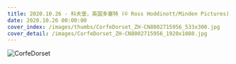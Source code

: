 ```yaml
---
title: 2020.10.26 - 科夫堡，英国多塞特 (© Ross Hoddinott/Minden Pictures)
date: 2020.10.26 00:00:00
cover_index: /images/thumbs/CorfeDorset_ZH-CN8002715956_533x300.jpg
cover_detail: /images/CorfeDorset_ZH-CN8002715956_1920x1080.jpg
---
```


![CorfeDorset](/images/CorfeDorset_ZH-CN8002715956_1920x1080.jpg)
